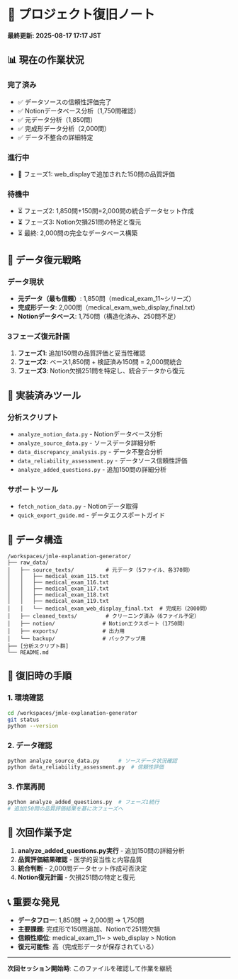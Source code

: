 # 🔄 プロジェクト復旧ノート

**最終更新: 2025-08-17 17:17 JST**

## 📊 現在の作業状況

### 完了済み
- ✅ データソースの信頼性評価完了
- ✅ Notionデータベース分析（1,750問確認）
- ✅ 元データ分析（1,850問）
- ✅ 完成形データ分析（2,000問）
- ✅ データ不整合の詳細特定

### 進行中
- 🔄 フェーズ1: web_displayで追加された150問の品質評価

### 待機中
- ⏳ フェーズ2: 1,850問+150問=2,000問の統合データセット作成
- ⏳ フェーズ3: Notion欠損251問の特定と復元
- ⏳ 最終: 2,000問の完全なデータベース構築

## 🎯 データ復元戦略

### データ現状
- **元データ（最も信頼）**: 1,850問（medical_exam_11~シリーズ）
- **完成形データ**: 2,000問（medical_exam_web_display_final.txt）
- **Notionデータベース**: 1,750問（構造化済み、250問不足）

### 3フェーズ復元計画
1. **フェーズ1**: 追加150問の品質評価と妥当性確認
2. **フェーズ2**: ベース1,850問 + 検証済み150問 = 2,000問統合
3. **フェーズ3**: Notion欠損251問を特定し、統合データから復元

## 🔧 実装済みツール

### 分析スクリプト
- `analyze_notion_data.py` - Notionデータベース分析
- `analyze_source_data.py` - ソースデータ詳細分析
- `data_discrepancy_analysis.py` - データ不整合分析
- `data_reliability_assessment.py` - データソース信頼性評価
- `analyze_added_questions.py` - 追加150問の詳細分析

### サポートツール
- `fetch_notion_data.py` - Notionデータ取得
- `quick_export_guide.md` - データエクスポートガイド

## 📁 データ構造

```
/workspaces/jmle-explanation-generator/
├── raw_data/
│   ├── source_texts/          # 元データ（5ファイル、各370問）
│   │   ├── medical_exam_115.txt
│   │   ├── medical_exam_116.txt
│   │   ├── medical_exam_117.txt
│   │   ├── medical_exam_118.txt
│   │   ├── medical_exam_119.txt
│   │   └── medical_exam_web_display_final.txt  # 完成形（2000問）
│   ├── cleaned_texts/         # クリーニング済み（6ファイル予定）
│   ├── notion/               # Notionエクスポート（1750問）
│   ├── exports/              # 出力用
│   └── backup/               # バックアップ用
├── [分析スクリプト群]
└── README.md
```

## 🚀 復旧時の手順

### 1. 環境確認
```bash
cd /workspaces/jmle-explanation-generator
git status
python --version
```

### 2. データ確認
```bash
python analyze_source_data.py      # ソースデータ状況確認
python data_reliability_assessment.py  # 信頼性評価
```

### 3. 作業再開
```bash
python analyze_added_questions.py  # フェーズ1続行
# 追加150問の品質評価結果を基に次フェーズへ
```

## 🎯 次回作業予定

1. **analyze_added_questions.py実行** - 追加150問の詳細分析
2. **品質評価結果確認** - 医学的妥当性と内容品質
3. **統合判断** - 2,000問データセット作成可否決定
4. **Notion復元計画** - 欠損251問の特定と復元

## 📞 重要な発見

- **データフロー**: 1,850問 → 2,000問 → 1,750問
- **主要課題**: 完成形で150問追加、Notionで251問欠損
- **信頼性順位**: medical_exam_11~ > web_display > Notion
- **復元可能性**: 高（完成形データが保存されている）

---
**次回セッション開始時**: このファイルを確認して作業を継続